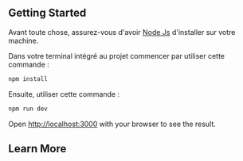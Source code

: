 ## Getting Started

Avant toute chose, assurez-vous d'avoir [Node Js](https://nodejs.org/en) d'installer sur votre machine.

Dans votre terminal intégré au projet commencer par utiliser cette commande :
```bash
npm install
```
Ensuite, utiliser cette commande :
```bash
npm run dev
```


Open [http://localhost:3000](http://localhost:3000) with your browser to see the result.


## Learn More


